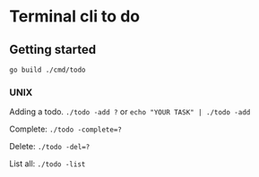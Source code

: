 # Terminal cli to do

## Getting started

``` go build ./cmd/todo ```

### UNIX

Adding a todo.
```./todo -add ?``` or ```echo "YOUR TASK" | ./todo -add```

Complete:
```./todo -complete=?```

Delete:
```./todo -del=?```

List all:
```./todo -list```
